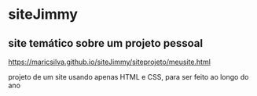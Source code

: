# siteJimmy
## site temático sobre um projeto pessoal
https://maricsilva.github.io/siteJimmy/siteprojeto/meusite.html

projeto de um site usando apenas HTML e CSS, para ser feito ao longo do ano
